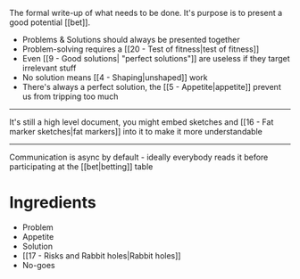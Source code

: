 The formal write-up of what needs to be done. It's purpose is to present a good potential [[bet]].

- Problems & Solutions should always be presented together
- Problem-solving requires a [[20 - Test of fitness|test of fitness]]
- Even [[9 - Good solutions| "perfect solutions"]] are useless if they target irrelevant stuff
- No solution means [[4 - Shaping|unshaped]] work
- There's always a perfect solution, the [[5 - Appetite|appetite]] prevent us from tripping too much

---

It's still a high level document, you might embed sketches and [[16 - Fat marker sketches|fat markers]] into it to make it more understandable

---

Communication is async by default - ideally everybody reads it before participating at the [[bet|betting]] table

# Ingredients

- Problem
- Appetite
- Solution
- [[17 - Risks and Rabbit holes|Rabbit holes]]
- No-goes